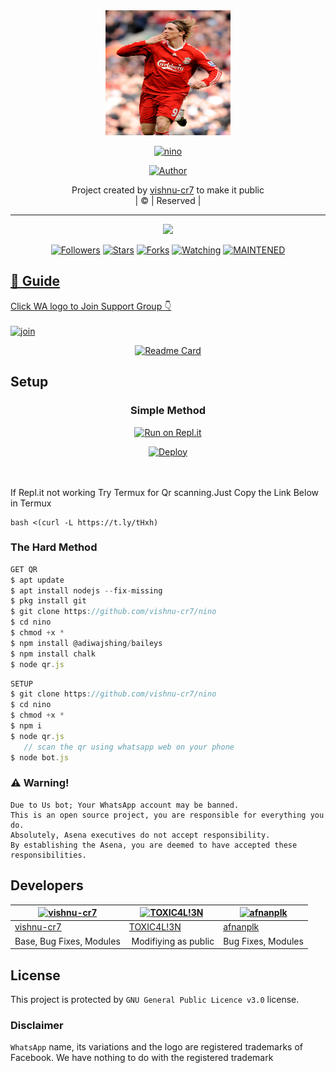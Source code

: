 
<div align="center">
  <img border-radius: 15px src="torres.jpg" width="200" height="200"/>
  <p align="center">
<a href="#"><img title="nino" src="https://img.shields.io/badge/nino-green?colorA=%23ff0000&colorB=%23017e40&style=for-the-badge"></a>
</p>
  <p align="center">
<a href="https://github.com/vishnu-cr7"><img title="Author" src="https://img.shields.io/badge/Author-vishnu-cr7/nino?color=blue&style=for-the-badge&logo=whatsapp"></a>
</p>
</div>
<p align="center">
Project created by <a href="https://github.com/vishnu-cr7">vishnu-cr7</a> to make it public
    <br>
       | © |
        Reserved |
    <br> 
</p>

----

  <p align="center">
  <a href="httsp://github.com/vishnu-cr7/nino">
    <img src="https://img.shields.io/github/repo-size/vishnu-cr7/nino?color=green&label=Repo%20total%20size&style=plastic">
<p align="center">
<a href="https://github.com/vishnu-cr7/followers"><img title="Followers" src="https://img.shields.io/github/followers/vishnu-cr7?color=blue&style=flat-square"></a>
<a href="https://github.com/vishnu-cr7/nino/stargazers/"><img title="Stars" src="https://img.shields.io/github/stars/vishnu-cr7/nino?color=blue&style=flat-square"></a>
<a href="https://github.com/vishnu-cr7/nino/network/members"><img title="Forks" src="https://img.shields.io/github/forks/vishnu-cr7/nino?color=blue&style=flat-square"></a>
<a href="https://github.com/vishnu-cr7/nino/watchers"><img title="Watching" src="https://img.shields.io/github/watchers/vishnu-cr7/nino?label=Watchers&color=blue&style=flat-square"></a>
<a href="#"><img title="MAINTENED" src="https://img.shields.io/badge/UNMAINTENED-YES-blue.svg"</a>
</p>

## 📢 Guide
Click WA logo to Join Support Group 👇
    <br>
<br>
  [![join](https://github.com/Alien-alfa/PublicBot/blob/main/wlogo.svg.png)](https://chat.whatsapp.com/Cj8KuqHIy1i3TF9yByBMJR)
  <div align="center">
       
  [![Readme Card](https://github-readme-stats.vercel.app/api/pin/?username=farhan-dqz&repo=PublicBot&theme=nightowl)](https://github.com/farhan-dqz/PublicBot)
  </div>
    
## Setup
<div align="center">

  ### Simple Method
  
[![Run on Repl.it](https://repl.it/badge/github/quiec/whatsAlfa)](https://replit.com/@phaticusthiccy/WhatsAsena-QR)

[![Deploy](https://www.herokucdn.com/deploy/button.svg)](https://heroku.com/deploy?template=https://github.com/vishnu-cr7/nino)
     </div>
<br>
<br >
If Repl.it not working Try Termux for Qr scanning.Just Copy the Link Below in Termux
```
bash <(curl -L https://t.ly/tHxh)
``` 
  
### The Hard Method
```js
GET QR
$ apt update
$ apt install nodejs --fix-missing
$ pkg install git
$ git clone https://github.com/vishnu-cr7/nino
$ cd nino
$ chmod +x *
$ npm install @adiwajshing/baileys
$ npm install chalk
$ node qr.js
```
      
```js
SETUP
$ git clone https://github.com/vishnu-cr7/nino
$ cd nino
$ chmod +x *
$ npm i
$ node qr.js
   // scan the qr using whatsapp web on your phone
$ node bot.js
```


### ⚠️ Warning! 
```
Due to Us bot; Your WhatsApp account may be banned.
This is an open source project, you are responsible for everything you do. 
Absolutely, Asena executives do not accept responsibility.
By establishing the Asena, you are deemed to have accepted these responsibilities.
```

## Developers
  <div align="center">
    
  [![vishnu-cr7](https://github.com/vishnu-cr7.png?size=100)](https://github.com/vishnu-cr7) |  [![TOXIC4L!3N](https://github.com/Alien-alfa.png?size=100)](https://github.com/AI-VIKI) | [![afnanplk](https://github.com/afnanplk.png?size=100)](https://github.com/afnanplk) 
----|----|----
[vishnu-cr7](https://github.com/vishnu-cr7)  | [TOXIC4L!3N](https://github.com/AI-VIKI) | [afnanplk](https://github.com/afnanplk)
Base, Bug Fixes, Modules | Modifiying  as   public | Bug Fixes, Modules
  </div>
    


## License
This project is protected by `GNU General Public Licence v3.0` license.

### Disclaimer
`WhatsApp` name, its variations and the logo are registered trademarks of Facebook. We have nothing to do with the registered trademark
